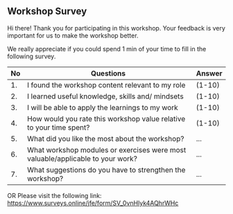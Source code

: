 ## Workshop Survey 


Hi there! Thank you for participating in this workshop. Your feedback is very important for us to make the workshop better.

We really appreciate if you could spend 1 min of your time to fill in the following survey.



| No | Questions | Answer |
| --- | --- | --- |
| 1. | I found the workshop content relevant to my role | (1-10) |
| 2. | I learned useful knowledge, skills and/ mindsets | (1-10)|
| 3. | I will be able to apply the learnings to my work | (1-10) |
| 4. | How would you rate this workshop value relative to your time spent? | (1-10) |
| 5. | What did you like the most about the workshop? | ... |
| 6. | What workshop modules or exercises were most valuable/applicable to your work? | ... |
| 7. | What suggestions do you have to strengthen the workshop? | ... |


OR Please visit the following link:
https://www.surveys.online/jfe/form/SV_0vnHlyk4AQhrWHc
